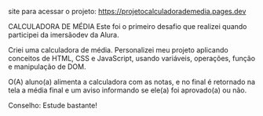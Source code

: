 site para acessar o projeto: https://projetocalculadorademedia.pages.dev

CALCULADORA DE MÉDIA
Este foi o primeiro desafio que realizei quando participei da imersãodev da Alura.

Criei uma calculadora de média. Personalizei meu projeto aplicando conceitos de HTML, CSS e JavaScript, usando variáveis, operações, função e manipulação de DOM.


O(A) aluno(a) alimenta a calculadora com as notas, e no final é retornado na tela a média final e um aviso informando se ele(a) foi aprovado(a) ou não.


Conselho: Estude bastante!

